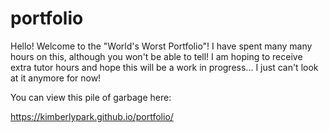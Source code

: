 # portfolio

Hello! Welcome to the "World's Worst Portfolio"! I have spent many many hours on this, although you won't be able to tell! I am hoping to receive extra tutor hours and hope this will be a work in progress... I just can't look at it anymore for now!


You can view this pile of garbage here:

https://kimberlypark.github.io/portfolio/
